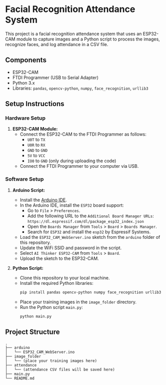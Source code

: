 # Facial Recognition Attendance System

This project is a facial recognition attendance system that uses an ESP32-CAM module to capture images and a Python script to process the images, recognize faces, and log attendance in a CSV file.

## Components

- ESP32-CAM
- FTDI Programmer (USB to Serial Adapter)
- Python 3.x
- Libraries: `pandas`, `opencv-python`, `numpy`, `face_recognition`, `urllib3`

## Setup Instructions

### Hardware Setup

1. **ESP32-CAM Module:**
    - Connect the ESP32-CAM to the FTDI Programmer as follows:
        - `U0T` to `TX`
        - `U0R` to `RX`
        - `GND` to `GND`
        - `5V` to `VCC`
        - `IO0` to `GND` (only during uploading the code)
    - Connect the FTDI Programmer to your computer via USB.

### Software Setup

1. **Arduino Script:**
    - Install the [Arduino IDE](https://www.arduino.cc/en/software).
    - In the Arduino IDE, install the `ESP32` board support:
        - Go to `File` > `Preferences`.
        - Add the following URL to the `Additional Board Manager URLs`: `https://dl.espressif.com/dl/package_esp32_index.json`
        - Open the `Boards Manager` from `Tools` > `Board` > `Boards Manager`.
        - Search for `ESP32` and install the `esp32` by Espressif Systems.
    - Load the `ESP32_CAM_WebServer.ino` sketch from the `arduino` folder of this repository.
    - Update the WiFi SSID and password in the script.
    - Select `AI Thinker ESP32-CAM` from `Tools` > `Board`.
    - Upload the sketch to the ESP32-CAM.

2. **Python Script:**
    - Clone this repository to your local machine.
    - Install the required Python libraries:
      ```bash
      pip install pandas opencv-python numpy face_recognition urllib3
      ```
    - Place your training images in the `image_folder` directory.
    - Run the Python script `main.py`:
      ```bash
      python main.py
      ```

## Project Structure

```plaintext
.
├── arduino
│   └── ESP32_CAM_WebServer.ino
├── image_folder
│   └── (place your training images here)
├── attendance
│   └── (attendance CSV files will be saved here)
├── main.py
└── README.md
